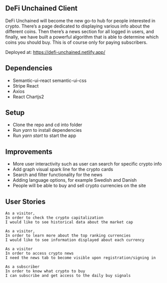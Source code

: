 ## DeFi Unchained Client
DeFi Unchained will become the new go-to hub for people interested in crypto. There’s a page dedicated to displaying various info about the different coins. Then there’s a news section for all logged in users, and finally, we have built a powerful algorithm that is able to determine which coins you should buy. This is of course only for paying subscribers. 

Deployed at: https://defi-unchained.netlify.app/

## Dependencies
* Semantic-ui-react semantic-ui-css
* Stripe React
* Axios
* React Chartjs2

## Setup
* Clone the repo and cd into folder
* Run *yarn* to install dependencies
* Run *yarn start* to start the app

## Improvements
* More user interactivity such as user can search for specific crypto info
* Add graph visual spark line for the crypto cards
* Search and filter functionality for the news
* Adding language options, for example Swedish and Danish
* People will be able to buy and sell crypto currencies on the site

## User Stories
```
As a visitor,
In order to check the crypto capitalization
I would like to see historical data about the market cap
```
```
As a visitor,
In order to learn more about the top ranking currencies
I would like to see information displayed about each currency
```
```
As a visitor
In order to access crypto news
I need the news tab to become visible upon registration/signing in
```
```
As a subscriber
In order to know what crypto to buy
I can subscribe and get access to the daily buy signals
```